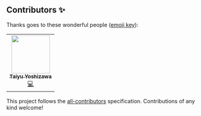 

## Contributors ✨

Thanks goes to these wonderful people ([emoji key](https://allcontributors.org/docs/en/emoji-key)):

<!-- ALL-CONTRIBUTORS-LIST:START - Do not remove or modify this section -->
<!-- prettier-ignore-start -->
<!-- markdownlint-disable -->
<table>
  <tr>
    <td align="center"><a href="https://github.com/Nekoya3"><img src="https://avatars1.githubusercontent.com/u/17000370?v=4" width="100px;" alt=""/><br /><sub><b>Taiyu Yoshizawa</b></sub></a><br /><a href="https://github.com/Nekoya3/covid19/commits?author=Nekoya3" title="Code">💻</a></td>
  </tr>
</table>

<!-- markdownlint-enable -->
<!-- prettier-ignore-end -->
<!-- ALL-CONTRIBUTORS-LIST:END -->

This project follows the [all-contributors](https://github.com/all-contributors/all-contributors) specification. Contributions of any kind welcome!
